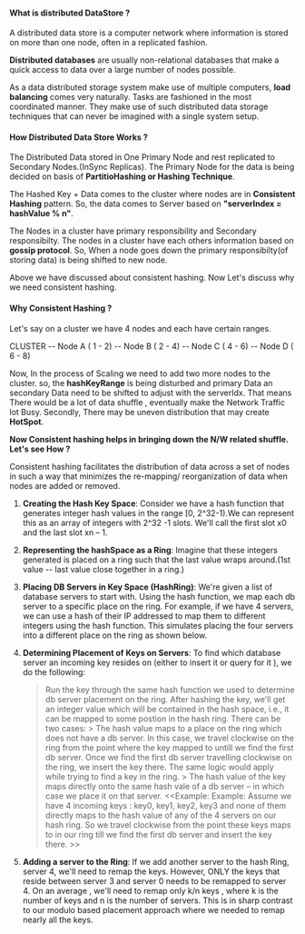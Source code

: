 #### What is distributed DataStore ?

A distributed data store is a computer network where information is stored on more than one node, often in a replicated fashion.

**Distributed databases** are usually non-relational databases that make a quick access to data over a large number of nodes possible. 


As a data distributed storage system make use of multiple computers, **load balancing** comes very naturally. Tasks are fashioned in the most coordinated manner. They make use of such distributed data storage techniques that can never be imagined with a single system setup. 

#### How Distributed Data Store Works ?

The Distributed Data stored in One Primary Node and rest replicated to Secondary Nodes.(InSync Replicas). The Primary Node for the data is being decided on basis of **PartitioHashing or Hashing Technique**.

The Hashed Key + Data comes to the cluster where nodes are in **Consistent Hashing** pattern. So, the data comes to Server based on **"serverIndex = hashValue % n"**.

The Nodes in a cluster have primary responsibility and Secondary responsibilty. The nodes in a cluster have each others information based on **gossip protocol**. So, When a node goes down the primary responsibilty(of storing data) is being shifted to new node.

Above we have discussed about consistent hashing. Now Let's discuss why we need consistent hashing.

#### Why Consistent Hashing ?

Let's say on a cluster we have 4 nodes and each have certain ranges.

CLUSTER -- Node A ( 1 - 2)
        -- Node B ( 2 - 4)
        -- Node C ( 4 - 6)
        -- Node D ( 6 - 8)

Now, In the process of Scaling we need to add two more nodes to the cluster. so, the **hashKeyRange** is being disturbed and primary Data an secondary Data need to be shifted to adjust with the serverIdx. That means There would be a lot of data shuffle , eventually make the Network Traffic lot Busy. Secondly, There may be uneven distribution that may create **HotSpot**.

**Now Consistent hashing helps in bringing down the N/W related shuffle. Let's see How ?**

Consistent hashing facilitates the distribution of data across a set of nodes in such a way that minimizes the re-mapping/ reorganization of data when nodes are added or removed. 

1. **Creating the Hash Key Space**: Consider we have a hash function that generates integer hash values in the range [0,  2^32-1).We can represent this as an array of integers with 2^32 -1 slots. We'll call the first slot x0 and the last slot xn – 1.

2. **Representing the hashSpace as a Ring**: Imagine that these integers generated is placed on a ring such that the last value wraps around.(1st value -- last value close together in a ring.)

3. **Placing DB Servers in Key Space (HashRing)**: We're given a list of database servers to start with. Using the hash function, we map each db server to a specific place on the ring. For example, if we have 4 servers, we can use a hash of their IP addressed to map them to different integers using the hash function. This simulates placing the four servers into a different place on the ring as shown below.

4. **Determining Placement of Keys on Servers**: To find which database server an incoming key resides on (either to insert it or query for it ), we do the following:
    > Run the key through the same hash function we used to determine db server placement on the ring.​
    > After hashing the key, we'll get an integer value which will be contained in the hash space, i.e., it can be    mapped to some postion in the hash ring. There can be two cases:
         > The hash value maps to a place on the ring which does not have a db server. In this case, we travel clockwise on the ring from the point where the key mapped to untill we find the first db server. Once we find the first db server travelling clockwise on the ring, we insert the key there. The same logic would apply while trying to find a key in the ring.
         > The hash value of the key maps directly onto the same hash vale of a db server – in which case we place it on that server.
    <<Example: Example: Assume we have 4 incoming keys : key0, key1, key2, key3 and none of them directly maps to the hash value of any of the 4 servers on our hash ring. So we travel clockwise from the point these keys maps to in our ring till we find the first db server and insert the key there. >>

5. **Adding a server to the Ring**: If we add another server to the hash Ring, server 4, we'll need to remap the keys. However, ONLY the keys that reside between server 3 and server 0 needs to be remapped to server 4. On an average , we'll need to remap only k/n keys , where k is the number of keys and n is the number of servers. This is in sharp contrast to our modulo based placement approach where we needed to remap nearly all the keys.
